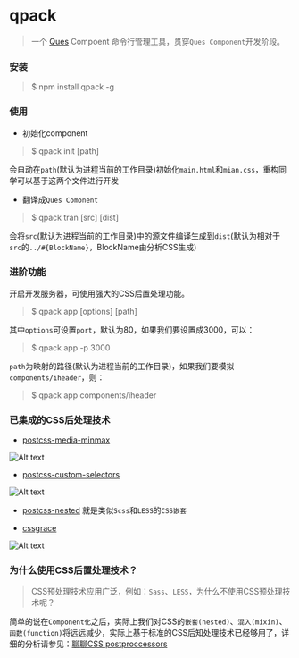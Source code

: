 qpack
=====

> 一个 [Ques](https://github.com/miniflycn/qiqi) Compoent 命令行管理工具，贯穿`Ques Component`开发阶段。

### 安装

> $ npm install qpack -g

### 使用

* 初始化component

> $ qpack init [path]

会自动在`path`(默认为进程当前的工作目录)初始化`main.html`和`mian.css`，重构同学可以基于这两个文件进行开发

* 翻译成`Ques Comonent`

> $ qpack tran [src] [dist]

会将`src`(默认为进程当前的工作目录)中的源文件编译生成到`dist`(默认为相对于`src`的`../#{BlockName}`，BlockName由分析CSS生成)

### 进阶功能

开启开发服务器，可使用强大的CSS后置处理功能。

> $ qpack app [options] [path]

其中`options`可设置`port`，默认为80，如果我们要设置成3000，可以：

> $ qpack app -p 3000

`path`为映射的路径(默认为进程当前的工作目录)，如果我们要模拟`components/iheader`，则：

> $ qpack app components/iheader

### 已集成的CSS后处理技术

* [postcss-media-minmax](https://github.com/postcss/postcss-media-minmax)

![Alt text](https://camo.githubusercontent.com/bc3405169198f46ea05f7c1d3b7fab127a7ddc13/687474703a2f2f67746d7330322e616c6963646e2e636f6d2f7470732f69322f54423155496a7947565858585863436158585878323734467058582d3837372d3333392e676966)

* [postcss-custom-selectors](https://github.com/postcss/postcss-custom-selectors)

![Alt text](https://camo.githubusercontent.com/e396746eaa9a2eb406b4482bf07f0981104ac028/687474703a2f2f67746d7330312e616c6963646e2e636f6d2f7470732f69312f5442315a436533475658585858627a5846585852693438495858582d3738302d3631302e676966)

* [postcss-nested](https://github.com/postcss/postcss-nested) 就是类似`Scss`和`LESS`的`CSS嵌套`

* [cssgrace](https://github.com/cssdream/cssgrace)

![Alt text](https://camo.githubusercontent.com/148f0ef58a79c531eabf80968642f8dbf5c9a11f/687474703a2f2f67746d7330332e616c6963646e2e636f6d2f7470732f69332f5442314f584a614770585858586262584658585a2e6f55307058582d3834382d3530342e676966)

### 为什么使用CSS后置处理技术？

> CSS预处理技术应用广泛，例如：`Sass`、`LESS`，为什么不使用CSS预处理技术呢？

简单的说在`Component化`之后，实际上我们对CSS的`嵌套(nested)`、`混入(mixin)`、`函数(function)`将远远减少，实际上基于标准的CSS后知处理技术已经够用了，详细的分析请参见：[聊聊CSS postproccessors](https://app.yinxiang.com/shard/s30/sh/621a3a5f-49bd-4140-864d-9a1a66f675a6/a4bb7c5190d165ad2001e64aec17a624)
